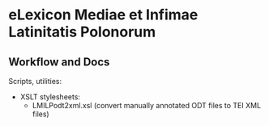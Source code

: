eLexicon Mediae et Infimae Latinitatis Polonorum
================================================
Workflow and Docs
-----------------
Scripts, utilities:

- XSLT stylesheets:
	- LMILPodt2xml.xsl (convert manually annotated ODT files to TEI XML files)
